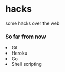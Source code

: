 # hacks
some hacks over the web

### So far from now
<li> Git
<li> Heroku
<li> Go
<li> Shell scripting
